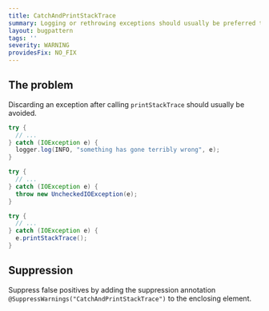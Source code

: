 ```yaml
---
title: CatchAndPrintStackTrace
summary: Logging or rethrowing exceptions should usually be preferred to catching and calling printStackTrace
layout: bugpattern
tags: ''
severity: WARNING
providesFix: NO_FIX
---
```


<!--
*** AUTO-GENERATED, DO NOT MODIFY ***
To make changes, edit the @BugPattern annotation or the explanation in docs/bugpattern.
-->

## The problem
Discarding an exception after calling `printStackTrace` should usually be
avoided.


```java {.good}
try {
  // ...
} catch (IOException e) {
  logger.log(INFO, "something has gone terribly wrong", e);
}
```

```java {.good}
try {
  // ...
} catch (IOException e) {
  throw new UncheckedIOException(e);
}
```

```java {.bad}
try {
  // ...
} catch (IOException e) {
  e.printStackTrace();
}
```

## Suppression
Suppress false positives by adding the suppression annotation `@SuppressWarnings("CatchAndPrintStackTrace")` to the enclosing element.
